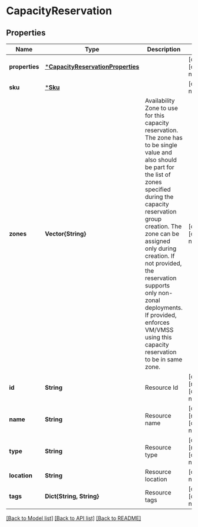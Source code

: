 # CapacityReservation


## Properties
Name | Type | Description | Notes
------------ | ------------- | ------------- | -------------
**properties** | [***CapacityReservationProperties**](CapacityReservationProperties.md) |  | [optional] [default to nothing]
**sku** | [***Sku**](Sku.md) |  | [default to nothing]
**zones** | **Vector{String}** | Availability Zone to use for this capacity reservation. The zone has to be single value and also should be part for the list of zones specified during the capacity reservation group creation. The zone can be assigned only during creation. If not provided, the reservation supports only non-zonal deployments. If provided, enforces VM/VMSS using this capacity reservation to be in same zone. | [optional] [default to nothing]
**id** | **String** | Resource Id | [optional] [readonly] [default to nothing]
**name** | **String** | Resource name | [optional] [readonly] [default to nothing]
**type** | **String** | Resource type | [optional] [readonly] [default to nothing]
**location** | **String** | Resource location | [default to nothing]
**tags** | **Dict{String, String}** | Resource tags | [optional] [default to nothing]


[[Back to Model list]](../README.md#models) [[Back to API list]](../README.md#api-endpoints) [[Back to README]](../README.md)


